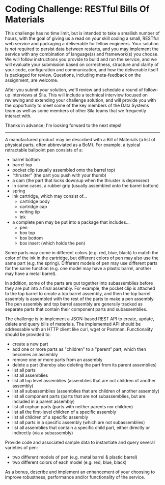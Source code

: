 Coding Challenge: RESTful Bills Of Materials
===

This challenge has no time limit, but is intended to take a smallish number of hours, with the goal of giving us a read on your skill coding a small, RESTful web service and packaging a deliverable for fellow engineers. Your solution is *not* required to persist data between restarts, and you may implement the service with any combination of language(s) and framework(s) you choose. We will follow instructions you provide to build and run the service, and we will evaluate your submission based on correctness, structure and clarity of your code, configuration and communication, and how the deliverable itself is packaged for review. Questions, including meta-feedback on the assignment, are welcome.

After you submit your solution, we'll review and schedule a round of follow-up interviews at Sila. This will include a technical interview focused on reviewing and extending your challenge solution, and will provide you with the opportunity to meet some of the key members of the Data Systems team as well as some members of other Sila teams that we frequently interact with.

Thanks in advance; I'm looking forward to the next steps!


-------------------


A manufactured product may be described with a Bill of Materials (a list of physical parts, often abbreviated as a BoM). For example, a typical retractable ballpoint pen consists of a:
- barrel bottom
- barrel top
- pocket clip (usually assembled onto the barrel top)
- “thruster” (the part you push with your thumb)
- a cam (the part that locks down/up when the thruster is depressed)
- in some cases, a rubber grip (usually assembled onto the barrel bottom)
- spring
- ink cartridge, which may consist of...
   - cartridge body
   - cartridge cap
   - writing tip
   - ink
- a complete pen may be put into a package that includes...
   - pen
   - box top
   - box bottom
   - box insert (which holds the pen)

Some parts may come in different colors (e.g. red, blue, black) to match the color of the ink in the cartridge, but different colors of pen may also use the same part (e.g. the spring). Different models of pen may use different parts for the same function (e.g. one model may have a plastic barrel, another may have a metal barrel). 

In addition, some of the parts are put together into subassemblies before they are put into a final assembly. For example, the pocket clip is attached to the top barrel to create a top barrel assembly, and then the top barrel assembly is assembled with the rest of the parts to make a pen assembly. The pen assembly and top barrel assembly are generally tracked as separate parts that contain their component parts and subassemblies.

The challenge is to implement a JSON-based REST API to create, update, delete and query bills of materials. The implemented API should be addressable with an HTTP client like curl, wget or Postman. Functionality should be provided to:
- create a new part
- add one or more parts as "children" to a "parent" part, which then becomes an assembly
- remove one or more parts from an assembly
- delete a part (thereby also deleting the part from its parent assemblies)
- list all parts
- list all assemblies
- list all top level assemblies (assemblies that are not children of another assembly)
- list all subassemblies (assemblies that are children of another assembly)
- list all component parts (parts that are not subassemblies, but are included in a parent assembly)
- list all orphan parts (parts with neither parents nor children)
- list all the first-level children of a specific assembly
- list all children of a specific assembly
- list all parts in a specific assembly (which are not subassemblies)
- list all assemblies that contain a specific child part, either directly or indirectly (via a subassembly)

Provide code and associated sample data to instantiate and query several varieties of pen:
- two different models of pen (e.g. metal barrel & plastic barrel)
- two different colors of each model (e.g. red, blue, black)

As a bonus, describe and implement an enhancement of your choosing to improve robustness, performance and/or functionality of the service.